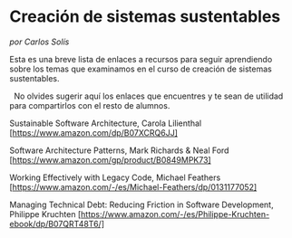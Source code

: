 # Creación de sistemas sustentables
_por Carlos Solís_


Esta es una breve lista de enlaces a recursos para seguir aprendiendo sobre los temas que examinamos en el curso de creación de sistemas sustentables.

  No olvides sugerir aquí los enlaces que encuentres y te sean de utilidad para compartirlos con el resto de alumnos.  


Sustainable Software Architecture, Carola Lilienthal
[https://www.amazon.com/dp/B07XCRQ6JJ]


Software Architecture Patterns, Mark Richards & Neal Ford
[https://www.amazon.com/gp/product/B0849MPK73]


Working Effectively with Legacy Code, Michael Feathers
[https://www.amazon.com/-/es/Michael-Feathers/dp/0131177052]


Managing Technical Debt: Reducing Friction in Software Development,  Philippe Kruchten
[https://www.amazon.com/-/es/Philippe-Kruchten-ebook/dp/B07QRT48T6/]
